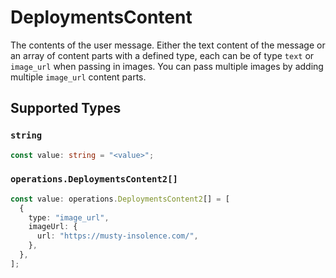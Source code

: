 # DeploymentsContent

The contents of the user message. Either the text content of the message or an array of content parts with a defined type, each can be of type `text` or `image_url` when passing in images. You can pass multiple images by adding multiple `image_url` content parts. 


## Supported Types

### `string`

```typescript
const value: string = "<value>";
```

### `operations.DeploymentsContent2[]`

```typescript
const value: operations.DeploymentsContent2[] = [
  {
    type: "image_url",
    imageUrl: {
      url: "https://musty-insolence.com/",
    },
  },
];
```

